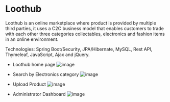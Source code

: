 # Loothub


Loothub is an online marketplace where product is provided by multiple third parties, it uses a C2C business model that enables customers to trade with each other three categories collectables, electronics and fashion items in an online environment.

Technologies: Spring Boot/Security, JPA/Hibernate, MySQL, Rest API, Thymeleaf, JavaScript, Ajax and jQuery.

* Loothub home page
![image](https://user-images.githubusercontent.com/39504405/109416222-89a8ee80-79c5-11eb-9b3c-3047ceb66fff.png)

* Search by Electronics category
![image](https://user-images.githubusercontent.com/39504405/109416391-9ed24d00-79c6-11eb-95cc-6e789277d091.png)

* Upload Product
![image](https://user-images.githubusercontent.com/39504405/109416464-16a07780-79c7-11eb-9099-3445eb5e2f99.png)

* Administrator Dashboard
![image](https://user-images.githubusercontent.com/39504405/109416526-7565f100-79c7-11eb-869f-c08199466678.png)
